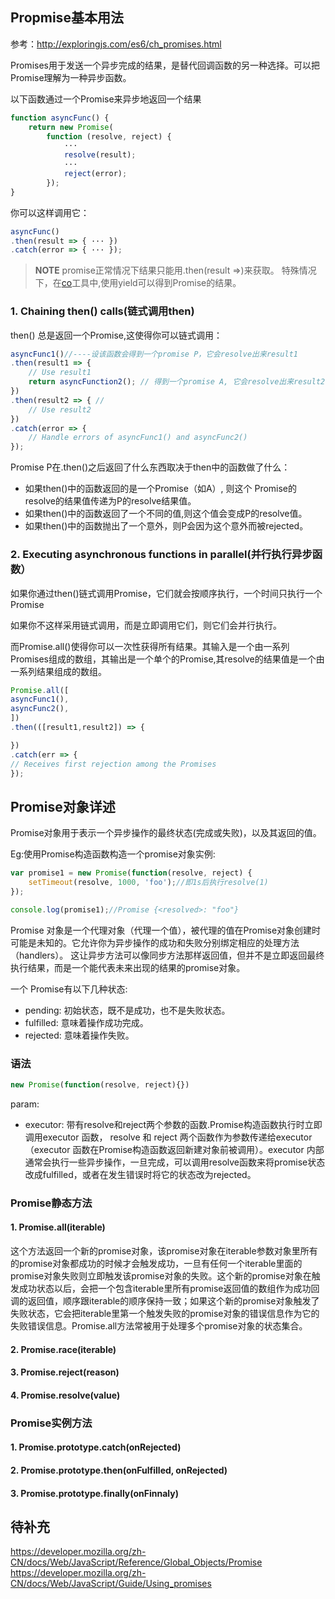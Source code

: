 ## Propmise基本用法
参考：<http://exploringjs.com/es6/ch_promises.html>

Promises用于发送一个异步完成的结果，是替代回调函数的另一种选择。可以把Promise理解为一种异步函数。

以下函数通过一个Promise来异步地返回一个结果

```js
function asyncFunc() {
	return new Promise(
		function (resolve, reject) {
			···
			resolve(result);
			···
			reject(error);
		});
}
```

你可以这样调用它：

```js
asyncFunc()
.then(result => { ··· })
.catch(error => { ··· });
```

> **NOTE**
> promise正常情况下结果只能用.then(result =>)来获取。
> 特殊情况下，在[co](https://www.npmjs.com/package/co)工具中,使用yield可以得到Promise的结果。

### 1. Chaining then() calls(链式调用then)

then() 总是返回一个Promise,这使得你可以链式调用：

```js
asyncFunc1()//----设该函数会得到一个promise P，它会resolve出来result1
.then(result1 => {
	// Use result1
	return asyncFunction2(); // 得到一个promise A, 它会resolve出来result2
})
.then(result2 => { // 
	// Use result2
})
.catch(error => {
	// Handle errors of asyncFunc1() and asyncFunc2()
});
```

Promise P在.then()之后返回了什么东西取决于then中的函数做了什么：

- 如果then()中的函数返回的是一个Promise（如A）, 则这个 Promise的resolve的结果值传递为P的resolve结果值。
- 如果then()中的函数返回了一个不同的值,则这个值会变成P的resolve值。
- 如果then()中的函数抛出了一个意外，则P会因为这个意外而被rejected。

### 2. Executing asynchronous functions in parallel(并行执行异步函数）

如果你通过then()链式调用Promise，它们就会按顺序执行，一个时间只执行一个Promise

如果你不这样采用链式调用，而是立即调用它们，则它们会并行执行。

而Promise.all()使得你可以一次性获得所有结果。其输入是一个由一系列Promises组成的数组，其输出是一个单个的Promise,其resolve的结果值是一个由一系列结果组成的数组。

```js
Promise.all([
asyncFunc1(),
asyncFunc2(),
])
.then(([result1,result2]) => {

})
.catch(err => {
// Receives first rejection among the Promises
});
```

## Promise对象详述
Promise对象用于表示一个异步操作的最终状态(完成或失败)，以及其返回的值。

Eg:使用Promise构造函数构造一个promise对象实例:

```js
var promise1 = new Promise(function(resolve, reject) {
	setTimeout(resolve, 1000, 'foo');//即1s后执行resolve(1)
});

console.log(promise1);//Promise {<resolved>: "foo"}
```

Promise 对象是一个代理对象（代理一个值），被代理的值在Promise对象创建时可能是未知的。它允许你为异步操作的成功和失败分别绑定相应的处理方法（handlers）。 这让异步方法可以像同步方法那样返回值，但并不是立即返回最终执行结果，而是一个能代表未来出现的结果的promise对象。

一个 Promise有以下几种状态:

- pending: 初始状态，既不是成功，也不是失败状态。
- fulfilled: 意味着操作成功完成。
- rejected: 意味着操作失败。


### 语法

```js
new Promise(function(resolve, reject){})
```

param:

- executor: 带有resolve和reject两个参数的函数.Promise构造函数执行时立即调用executor 函数， resolve 和 reject 两个函数作为参数传递给executor（executor 函数在Promise构造函数返回新建对象前被调用）。executor 内部通常会执行一些异步操作，一旦完成，可以调用resolve函数来将promise状态改成fulfilled，或者在发生错误时将它的状态改为rejected。

### Promise静态方法

#### 1. Promise.all(iterable)
这个方法返回一个新的promise对象，该promise对象在iterable参数对象里所有的promise对象都成功的时候才会触发成功，一旦有任何一个iterable里面的promise对象失败则立即触发该promise对象的失败。这个新的promise对象在触发成功状态以后，会把一个包含iterable里所有promise返回值的数组作为成功回调的返回值，顺序跟iterable的顺序保持一致；如果这个新的promise对象触发了失败状态，它会把iterable里第一个触发失败的promise对象的错误信息作为它的失败错误信息。Promise.all方法常被用于处理多个promise对象的状态集合。

#### 2. Promise.race(iterable)


#### 3. Promise.reject(reason)

#### 4. Promise.resolve(value)

### Promise实例方法
#### 1. Promise.prototype.catch(onRejected)

#### 2. Promise.prototype.then(onFulfilled, onRejected)

#### 3. Promise.prototype.finally(onFinnaly)
## 待补充
<https://developer.mozilla.org/zh-CN/docs/Web/JavaScript/Reference/Global_Objects/Promise>
<https://developer.mozilla.org/zh-CN/docs/Web/JavaScript/Guide/Using_promises>